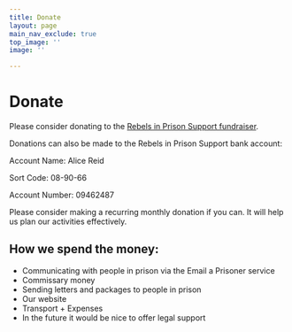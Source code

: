 ```yaml
---
title: Donate
layout: page
main_nav_exclude: true
top_image: ''
image: ''

---
```

# Donate

Please consider donating to the [Rebels in Prison Support fundraiser](https://www.crowdfunder.co.uk/p/rebelsinprisonsupport-1).

Donations can also be made to the Rebels in Prison Support bank account:

Account Name: Alice Reid

Sort Code: 08-90-66

Account Number: 09462487

Please consider making a recurring monthly donation if you can. It will help us plan our activities effectively.

## How we spend the money:

* Communicating with people in prison via the Email a Prisoner service
* Commissary money
* Sending letters and packages to people in prison
* Our website
* Transport + Expenses
* In the future it would be nice to offer legal support